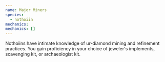```yaml
---
name: Major Miners
species:
  - nothoiin
mechanics:
mechanics: []
---
```

Nothoiins have intimate knowledge of ur-diamond mining and refinement practices.  You gain proficiency in your choice of jeweler's implements, scavenging kit, or archaeologist kit.
